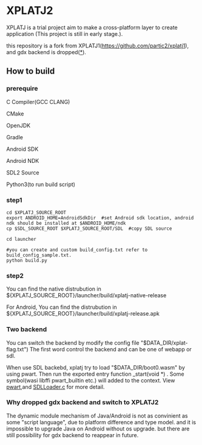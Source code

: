 # XPLATJ2

XPLATJ is a trial project aim to make a cross-platform layer to create application (This project is still in early stage.).

this repository is a fork from XPLATJ1(https://github.com/partic2/xplatj1), and gdx backend is dropped([*](#why-dropped-gdx-backend-and-switch-to-xplatj2)).

## How to build

### prerequire

C Compiler(GCC CLANG)

CMake

OpenJDK

Gradle

Android SDK

Android NDK

SDL2 Source

Python3(to run build script)

### step1

```
cd $XPLATJ_SOURCE_ROOT
export ANDROID_HOME=AndroidSdkDir  #set Android sdk location, android ndk should be installed at $ANDROID_HOME/ndk
cp $SDL_SOURCE_ROOT $XPLATJ_SOURCE_ROOT/SDL  #copy SDL source

cd launcher

#you can create and custom build_config.txt refer to build_config_sample.txt.
python build.py

```


### step2

You can find the native distrubution in ${XPLATJ_SOURCE_ROOT}/launcher/build/xplatj-native-release

For Android, You can find the distrubution in ${XPLATJ_SOURCE_ROOT}/launcher/build/xplatj-release.apk



### Two backend
You can switch the backend by modify the config file "$DATA_DIR/xplat-flag.txt") The first word control the backend and can be one of webapp or sdl.

When use SDL backebd, xplatj try to load "$DATA_DIR/boot0.wasm" by using pwart. Then run the exported entry function _start(void *) .
Some symbol(wasi libffi pwart_builtin etc.) will added to the context. View [pwart](pwart/README.md),and [SDLLoader.c](launcher/SDLLoader.c) for more detail. 


### Why dropped gdx backend and switch to XPLATJ2
The dynamic module mechanism of Java/Android is not as convinient as some "script language", due to platform difference and type model. and it is impossible to upgrade Java on Android without os upgrade. 
but there are still possibility for gdx backend to reappear in future.